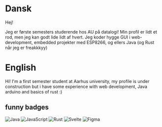 # Dansk

Hej!

Jeg er første semesters studerende hos AU på datalogi! Min profil er lidt et rod, men jeg kan godt lide lidt af hvert. Jeg koder hygge GUI i web-development, embedded projekter med ESP8266, og ellers Java (og Rust når jeg er freakkkyy)


# English

Hi!
I'm a first semester student at Aarhus university, my profile is under construction but i have some experience with web development, Java arduino and basics of rust :)


## funny badges
![Java](https://img.shields.io/badge/java-%23ED8B00.svg?style=for-the-badge&logo=openjdk&logoColor=white) ![JavaScript](https://img.shields.io/badge/javascript-%23323330.svg?style=for-the-badge&logo=javascript&logoColor=%23F7DF1E) ![Rust](https://img.shields.io/badge/rust-%23000000.svg?style=for-the-badge&logo=rust&logoColor=white) ![Svelte](https://img.shields.io/badge/svelte-%23f1413d.svg?style=for-the-badge&logo=svelte&logoColor=white) ![Figma](https://img.shields.io/badge/figma-%23F24E1E.svg?style=for-the-badge&logo=figma&logoColor=white)



